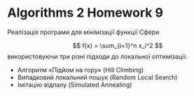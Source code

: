 # Algorithms 2 Homework 9

Реалізація програми для мінімізації функції Сфери 

$$ f(x) = \sum_{i=1}^n x_i^2 $$
використовуючи три різні підходи до локальної оптимізації:
- Алгоритм «Підйом на гору» (Hill Climbing)
- Випадковий локальний пошук (Random Local Search)
- Імітацію відпалу (Simulated Annealing)